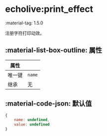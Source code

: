 # echolive:print_effect

<span class="feature-tag" title="最早可用版本" markdown>
    <span class="icon">:material-tag:</span>
    <span class="text">1.5.0</span>
</span>

注册字符打印动效。

## :material-list-box-outline: 属性

| 属性 ||
| - | - |
| 唯一键 | `name` |
| 继承 | 无 |

## :material-code-json: 默认值

``` js
{
    name: undefined,
    value: undefined
}
```